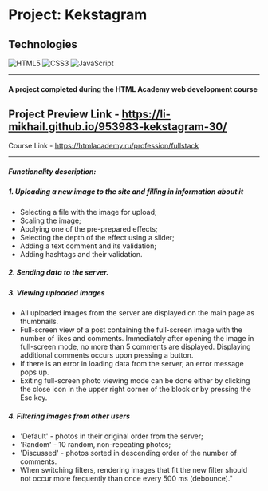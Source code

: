 # Project: Kekstagram

## Technologies
![HTML5](https://img.shields.io/badge/-HTML5-e34f26?logo=html5&logoColor=white)
![CSS3](https://img.shields.io/badge/-CSS3-1572b6?logo=css3&logoColor=white)
![JavaScript](https://img.shields.io/badge/-JavaScript-f7df1e?logo=javaScript&logoColor=black)

---
#### **A project completed during the HTML Academy web development course**

Project Preview Link - https://li-mikhail.github.io/953983-kekstagram-30/
---
Course Link - https://htmlacademy.ru/profession/fullstack

---

##### Functionality description:

##### 1. Uploading a new image to the site and filling in information about it
- Selecting a file with the image for upload;
- Scaling the image;
- Applying one of the pre-prepared effects;
- Selecting the depth of the effect using a slider;
- Adding a text comment and its validation;
- Adding hashtags and their validation.

##### 2. Sending data to the server.
##### 3. Viewing uploaded images
- All uploaded images from the server are displayed on the main page as thumbnails.
- Full-screen view of a post containing the full-screen image with the number of likes and comments. Immediately after opening the image in full-screen mode, no more than 5 comments are displayed. Displaying additional comments occurs upon pressing a button.
- If there is an error in loading data from the server, an error message pops up.
- Exiting full-screen photo viewing mode can be done either by clicking the close icon in the upper right corner of the block or by pressing the Esc key.

##### 4. Filtering images from other users
- 'Default' - photos in their original order from the server;
- 'Random' - 10 random, non-repeating photos;
- 'Discussed' - photos sorted in descending order of the number of comments.
- When switching filters, rendering images that fit the new filter should not occur more frequently than once every 500 ms (debounce)."
